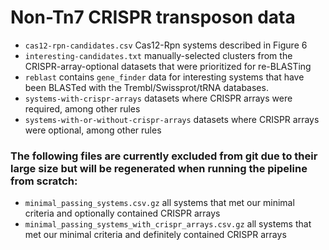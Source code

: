 # Non-Tn7 CRISPR transposon data

  - `cas12-rpn-candidates.csv` Cas12-Rpn systems described in Figure 6
  - `interesting-candidates.txt` manually-selected clusters from the CRISPR-array-optional datasets that were prioritized for re-BLASTing
  - `reblast` contains `gene_finder` data for interesting systems that have been BLASTed with the Trembl/Swissprot/tRNA databases. 
  - `systems-with-crispr-arrays` datasets where CRISPR arrays were required, among other rules
  - `systems-with-or-without-crispr-arrays` datasets where CRISPR arrays were optional, among other rules

### The following files are currently excluded from git due to their large size but will be regenerated when running the pipeline from scratch:

  - `minimal_passing_systems.csv.gz` all systems that met our minimal criteria and optionally contained CRISPR arrays
  - `minimal_passing_systems_with_crispr_arrays.csv.gz` all systems that met our minimal criteria and definitely contained CRISPR arrays
